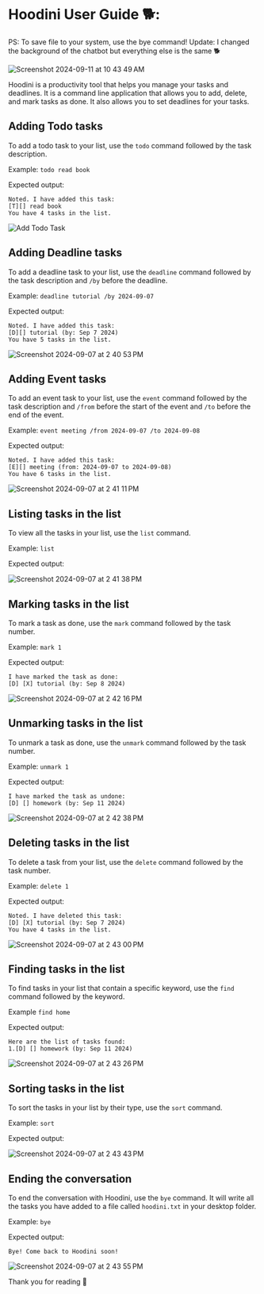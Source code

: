 # Hoodini User Guide 🐕:

PS: To save file to your system, use the bye command!
Update: I changed the background of the chatbot but everything else is the same 🐕

![Screenshot 2024-09-11 at 10 43 49 AM](https://github.com/user-attachments/assets/b38c673b-9655-4a8d-aa63-42d73ac16fca)


Hoodini is a productivity tool that helps you manage your tasks and deadlines. It is a command line application that allows you to add, delete, and mark tasks as done. It also allows you to set deadlines for your tasks.

## Adding Todo tasks

To add a todo task to your list, use the `todo` command followed by the task description.

Example: `todo read book`

Expected output:
```
Noted. I have added this task:
[T][] read book
You have 4 tasks in the list.
```

![Add Todo Task](https://github.com/user-attachments/assets/955cf695-f781-408c-a700-d049cd807e75)

## Adding Deadline tasks

To add a deadline task to your list, use the `deadline` command followed by the task description and `/by` before the deadline.


Example: `deadline tutorial /by 2024-09-07`

Expected output:

```
Noted. I have added this task:
[D][] tutorial (by: Sep 7 2024)
You have 5 tasks in the list.
```
![Screenshot 2024-09-07 at 2 40 53 PM](https://github.com/user-attachments/assets/2c25b31a-dcdd-467f-b57a-19eedce424ab)


## Adding Event tasks

To add an event task to your list, use the `event` command followed by the task description and `/from` before the start of the event and `/to` before the end of the event.

Example: `event meeting /from 2024-09-07 /to 2024-09-08`

Expected output:

```
Noted. I have added this task:
[E][] meeting (from: 2024-09-07 to 2024-09-08)
You have 6 tasks in the list.
```


![Screenshot 2024-09-07 at 2 41 11 PM](https://github.com/user-attachments/assets/f49cf5ea-2411-4432-93b2-6867a769d640)



## Listing tasks in the list

To view all the tasks in your list, use the `list` command.

Example: `list`

Expected output:

![Screenshot 2024-09-07 at 2 41 38 PM](https://github.com/user-attachments/assets/7fc4be54-bf84-4dbf-8b54-5cfac45c755c)


## Marking tasks in the list

To mark a task as done, use the `mark` command followed by the task number.

Example: `mark 1`

Expected output:

```
I have marked the task as done:
[D] [X] tutorial (by: Sep 8 2024)
```
![Screenshot 2024-09-07 at 2 42 16 PM](https://github.com/user-attachments/assets/16a1c29b-4bb1-4fa1-8961-d8c9bc3e4c18)


## Unmarking tasks in the list

To unmark a task as done, use the `unmark` command followed by the task number.

Example: `unmark 1`

Expected output:

```
I have marked the task as undone:
[D] [] homework (by: Sep 11 2024)
```
![Screenshot 2024-09-07 at 2 42 38 PM](https://github.com/user-attachments/assets/0ecea390-1aa5-4703-902e-e011be5356ca)



## Deleting tasks in the list

To delete a task from your list, use the `delete` command followed by the task number.

Example: `delete 1`

Expected output:

```
Noted. I have deleted this task:
[D] [X] tutorial (by: Sep 7 2024)
You have 4 tasks in the list.
```
![Screenshot 2024-09-07 at 2 43 00 PM](https://github.com/user-attachments/assets/fb459602-3294-4919-9f68-9069b247666a)


## Finding tasks in the list

To find tasks in your list that contain a specific keyword, use the `find` command followed by the keyword.

Example `find home`

Expected output:

```
Here are the list of tasks found:
1.[D] [] homework (by: Sep 11 2024)
```

![Screenshot 2024-09-07 at 2 43 26 PM](https://github.com/user-attachments/assets/dc97a258-a378-480a-aa01-5788733c0337)


## Sorting tasks in the list

To sort the tasks in your list by their type, use the `sort` command.

Example: `sort`

Expected output:

![Screenshot 2024-09-07 at 2 43 43 PM](https://github.com/user-attachments/assets/36083fd8-ad2d-4b5e-ac77-68cb72f9fe26)



## Ending the conversation

To end the conversation with Hoodini, use the `bye` command. It will write all the tasks you have added to a file called `hoodini.txt` in your desktop folder.

Example: `bye`

Expected output:

```
Bye! Come back to Hoodini soon!
```
![Screenshot 2024-09-07 at 2 43 55 PM](https://github.com/user-attachments/assets/f6967dc8-f4c3-4774-8ae2-95fb3b9ba3db)

Thank you for reading :dog:

